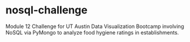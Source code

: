 # nosql-challenge
Module 12 Challenge for UT Austin Data Visualization Bootcamp involving NoSQL via PyMongo to analyze food hygiene ratings in establishments.
